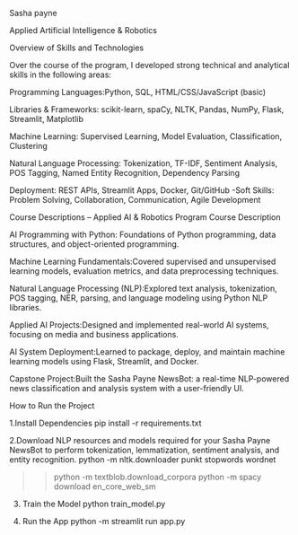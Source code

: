 Sasha payne

Applied Artificial Intelligence & Robotics

Overview of Skills and Technologies

Over the course of the program, I developed strong technical and analytical skills in the following areas:

Programming Languages:Python, SQL, HTML/CSS/JavaScript (basic)

Libraries & Frameworks: scikit-learn, spaCy, NLTK, Pandas, NumPy, Flask, Streamlit, Matplotlib

Machine Learning: Supervised Learning, Model Evaluation, Classification, Clustering

Natural Language Processing: Tokenization, TF-IDF, Sentiment Analysis, POS Tagging, Named Entity Recognition, Dependency Parsing

Deployment: REST APIs, Streamlit Apps, Docker, Git/GitHub
-Soft Skills: Problem Solving, Collaboration, Communication, Agile Development



Course Descriptions – Applied AI & Robotics Program
Course	Description

AI Programming with Python: Foundations of Python programming, data structures, and object-oriented programming.

Machine Learning Fundamentals:Covered supervised and unsupervised learning models, evaluation metrics, and data preprocessing techniques.

Natural Language Processing (NLP):Explored text analysis, tokenization, POS tagging, NER, parsing, and language modeling using Python NLP libraries.

Applied AI Projects:Designed and implemented real-world AI systems, focusing on media and business applications.

AI System Deployment:Learned to package, deploy, and maintain machine learning models using Flask, Streamlit, and Docker.

Capstone Project:Built the Sasha Payne NewsBot: a real-time NLP-powered news classification and analysis system with a user-friendly UI.




How to Run the Project

1.Install Dependencies
pip install -r requirements.txt

2.Download NLP resources and models required for your Sasha Payne NewsBot to perform tokenization, lemmatization, sentiment analysis, and entity recognition.
python -m nltk.downloader punkt stopwords wordnet
>> python -m textblob.download_corpora
>> python -m spacy download en_core_web_sm

3. Train the Model
python train_model.py

4. Run the App
python -m streamlit run app.py
